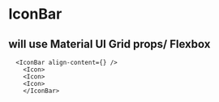 # IconBar
## will use Material UI Grid props/ Flexbox
```
  <IconBar align-content={} />
    <Icon>
    <Icon>
    <Icon>
    </IconBar>
```